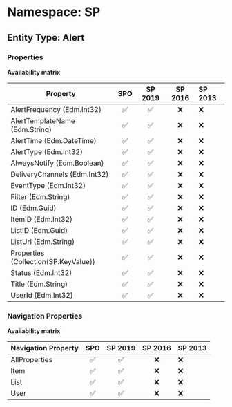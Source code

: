 # Namespace: SP

## Entity Type: Alert

### Properties

**Availability matrix**

Property | SPO | SP 2019 | SP 2016 | SP 2013
----------|:---:|:-------:|:-------:|:-------
AlertFrequency (Edm.Int32) | ✅ | ✅ | ❌ | ❌
AlertTemplateName (Edm.String) | ✅ | ✅ | ❌ | ❌
AlertTime (Edm.DateTime) | ✅ | ✅ | ❌ | ❌
AlertType (Edm.Int32) | ✅ | ✅ | ❌ | ❌
AlwaysNotify (Edm.Boolean) | ✅ | ✅ | ❌ | ❌
DeliveryChannels (Edm.Int32) | ✅ | ✅ | ❌ | ❌
EventType (Edm.Int32) | ✅ | ✅ | ❌ | ❌
Filter (Edm.String) | ✅ | ✅ | ❌ | ❌
ID (Edm.Guid) | ✅ | ✅ | ❌ | ❌
ItemID (Edm.Int32) | ✅ | ✅ | ❌ | ❌
ListID (Edm.Guid) | ✅ | ✅ | ❌ | ❌
ListUrl (Edm.String) | ✅ | ✅ | ❌ | ❌
Properties (Collection(SP.KeyValue)) | ✅ | ✅ | ❌ | ❌
Status (Edm.Int32) | ✅ | ✅ | ❌ | ❌
Title (Edm.String) | ✅ | ✅ | ❌ | ❌
UserId (Edm.Int32) | ✅ | ✅ | ❌ | ❌

### Navigation Properties

**Availability matrix**

Navigation Property | SPO | SP 2019 | SP 2016 | SP 2013
----------|:---:|:-------:|:-------:|:-------
AllProperties | ✅ | ✅ | ❌ | ❌
Item | ✅ | ✅ | ❌ | ❌
List | ✅ | ✅ | ❌ | ❌
User | ✅ | ✅ | ❌ | ❌
